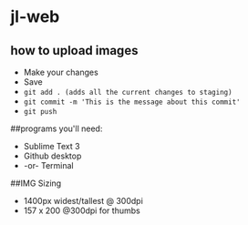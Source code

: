# jl-web


## how to upload images

- Make your changes
- Save
- `git add . (adds all the current changes to staging)`
- `git commit -m 'This is the message about this commit'`
- `git push`
 

##programs you'll need:

- Sublime Text 3 
- Github desktop
- -or- Terminal

##IMG Sizing

- 1400px widest/tallest @ 300dpi
- 157 x 200 @300dpi for thumbs